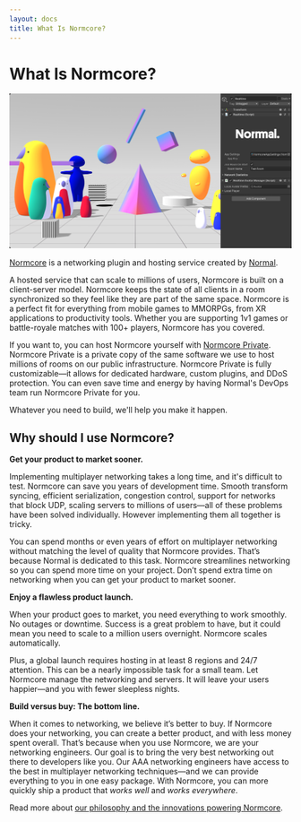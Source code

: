 ```yaml
---
layout: docs
title: What Is Normcore?
---
```

# What Is Normcore?

![](./what-is-normcore/normcore-header.jpg)

[Normcore](https://normcore.io/) is a networking plugin and hosting service created by [Normal](https://normalvr.com/). 

A hosted service that can scale to millions of users, Normcore is built on a client-server model. Normcore keeps the state of all clients in a room synchronized so they feel like they are part of the same space. Normcore is a perfect fit for everything from mobile games to MMORPGs, from XR applications to productivity tools. Whether you are supporting 1v1 games or battle-royale matches with 100+ players, Normcore has you covered.

If you want to, you can host Normcore yourself with [Normcore Private](https://normcore.io/normcore-private). Normcore Private is a private copy of the same software we use to host millions of rooms on our public infrastructure. Normcore Private is fully customizable—it allows for dedicated hardware, custom plugins, and DDoS protection. You can even save time and energy by having Normal's DevOps team run Normcore Private for you.

Whatever you need to build, we'll help you make it happen.


## Why should I use Normcore?
**Get your product to market sooner.**

Implementing multiplayer networking takes a long time, and it's difficult to test. Normcore can save you years of development time. Smooth transform syncing, efficient serialization, congestion control, support for networks that block UDP, scaling servers to millions of users—all of these problems have been solved individually. However implementing them all together is tricky.

You can spend months or even years of effort on multiplayer networking without matching the level of quality that Normcore provides. That’s because Normal is dedicated to this task. Normcore streamlines networking so you can spend more time on your project. Don’t spend extra time on networking when you can get your product to market sooner.

**Enjoy a flawless product launch.**

When your product goes to market, you need everything to work smoothly. No outages or downtime. Success is a great problem to have, but it could mean you need to scale to a million users overnight. Normcore scales automatically.

Plus, a global launch requires hosting in at least 8 regions and 24/7 attention. This can be a nearly impossible task for a small team. Let Normcore manage the networking and servers. It will leave your users happier—and you with fewer sleepless nights.

**Build versus buy: The bottom line.**

When it comes to networking, we believe it’s better to buy. If Normcore does your networking, you can create a better product, and with less money spent overall. That’s because when you use Normcore, we are your networking engineers. Our goal is to bring the very best networking out there to developers like you. Our AAA networking engineers have access to the best in multiplayer networking techniques—and we can provide everything to you in one easy package. With Normcore, you can more quickly ship a product that *works well* and *works everywhere*.

Read more about [our philosophy and the innovations powering Normcore](./why-normcore.md).
